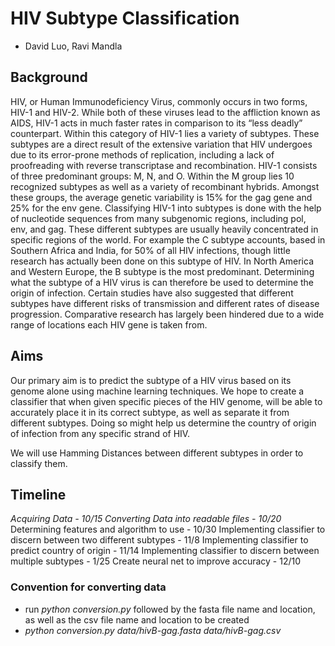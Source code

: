# HIV Subtype Classification 
- David Luo, Ravi Mandla

## Background
HIV, or Human Immunodeficiency Virus, commonly occurs in two forms, HIV-1 and HIV-2. While both of these viruses lead to the affliction known as AIDS, HIV-1 acts in much faster rates in comparison to its “less deadly” counterpart. Within this category of HIV-1 lies a variety of subtypes. These subtypes are a direct result of the extensive variation that HIV undergoes due to its error-prone methods of replication, including a lack of proofreading with reverse transcriptase and recombination. HIV-1 consists of three predominant groups: M, N, and O. Within the M group lies 10 recognized subtypes as well as a variety of recombinant hybrids. Amongst these groups, the average genetic variability is 15% for the gag gene and 25% for the env gene. 
Classifying HIV-1 into subtypes is done with the help of nucleotide sequences from many subgenomic regions, including pol, env, and gag. 
These different subtypes are usually heavily concentrated in specific regions of the world. For example the C subtype accounts, based in Southern Africa and India, for 50% of all HIV infections, though little research has actually been done on this subtype of HIV. In North America and Western Europe, the B subtype is the most predominant. Determining what the subtype of a HIV virus is can therefore be used to determine the origin of infection.
Certain studies have also suggested that different subtypes have different risks of transmission and different rates of disease progression. Comparative research has largely been hindered due to a wide range of locations each HIV gene is taken from. 

## Aims
Our primary aim is to predict the subtype of a HIV virus based on its genome alone using machine learning techniques. We hope to create a classifier that when given specific pieces of the HIV genome, will be able to accurately place it in its correct subtype, as well as separate it from different subtypes. Doing so might help us determine the country of origin of infection from any specific strand of HIV. 

We will use Hamming Distances between different subtypes in order to classify them. 

## Timeline
*Acquiring Data - 10/15*
*Converting Data into readable files - 10/20*
Determining features and algorithm to use - 10/30
Implementing classifier to discern between two different subtypes - 11/8
Implementing classifier to predict country of origin - 11/14
Implementing classifier to discern between multiple subtypes - 1/25
Create neural net to improve accuracy - 12/10

### Convention for converting data
- run *python conversion.py* followed by the fasta file name and location, as well as the csv file name and location to be created
- *python conversion.py data/hivB-gag.fasta data/hivB-gag.csv*
